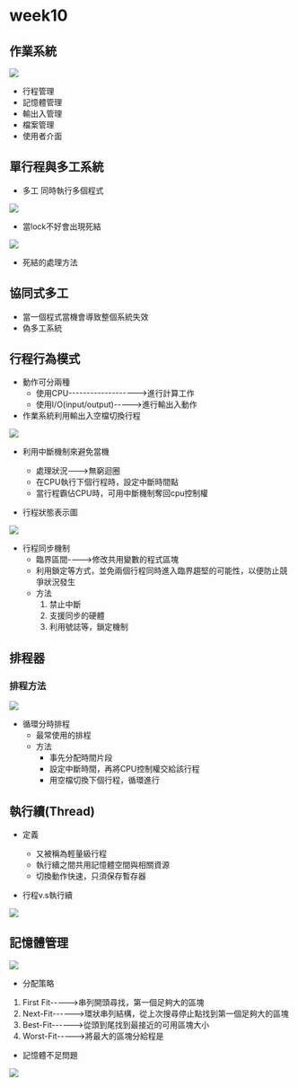 # week10
## 作業系統

![](https://github.com/brian891005/sp109b/blob/main/Note/IMG/作業系統.jpg)

* 行程管理
* 記憶體管理
* 輸出入管理
* 檔案管理
* 使用者介面

## 單行程與多工系統

* 多工
同時執行多個程式

![](https://github.com/brian891005/sp109b/blob/main/Note/IMG/單行程與多工.jpg)


* 當lock不好會出現死結

![](https://github.com/brian891005/sp109b/blob/main/Note/IMG/deadlock.jpg)

* 死結的處理方法

[](https://github.com/brian891005/sp109b/blob/main/Note/IMG/deadlock_solution.jpg)

## 協同式多工

* 當一個程式當機會導致整個系統失效
* 偽多工系統 

## 行程行為模式

* 動作可分兩種
    * 使用CPU------------------->進行計算工作
    * 使用I/O(input/output)----->進行輸出入動作
* 作業系統利用輸出入空檔切換行程

![](https://github.com/brian891005/sp109b/blob/main/Note/IMG/process_cpu_io.jpg)

* 利用中斷機制來避免當機
    * 處理狀況--->無窮迴圈
    * 在CPU執行下個行程時，設定中斷時間點
    * 當行程霸佔CPU時，可用中斷機制奪回cpu控制權

* 行程狀態表示圖

![](https://github.com/brian891005/sp109b/blob/main/Note/IMG/process_condition.jpg)

* 行程同步機制
    * 臨界區間---->修改共用變數的程式區塊
    * 利用鎖定等方式，並免兩個行程同時進入臨界趨堅的可能性，以便防止競爭狀況發生
    * 方法
        1. 禁止中斷
        2. 支援同步的硬體
        3. 利用號誌等，鎖定機制

## 排程器
### 排程方法

![](https://github.com/brian891005/sp109b/blob/main/Note/IMG/process_way.jpg)

* 循環分時排程
    * 最常使用的排程
    * 方法
        * 事先分配時間片段
        * 設定中斷時間，再將CPU控制權交給該行程
        * 用空檔切換下個行程，循環進行

## 執行續(Thread)
* 定義
    * 又被稱為輕量級行程
    * 執行續之間共用記憶體空間與相關資源
    * 切換動作快速，只須保存暫存器

* 行程v.s執行續

![](https://github.com/brian891005/sp109b/blob/main/Note/IMG/process_vs_thread.jpg)

## 記憶體管理

![](https://github.com/brian891005/sp109b/blob/main/Note/IMG/memory_manage.jpg)

* 分配策略
1. First Fit----->串列開頭尋找，第一個足夠大的區塊
2. Next-Fit------>環狀串列結構，從上次搜尋停止點找到第一個足夠大的區塊
3. Best-Fit------>從頭到尾找到最接近的可用區塊大小
4. Worst-Fit----->將最大的區塊分給程是

* 記憶體不足問題

![](https://github.com/brian891005/sp109b/blob/main/Note/IMG/memory_problem.jpg)